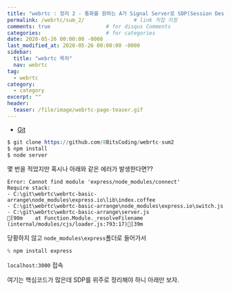 ```yaml
---
title: "webrtc : 정리 2 - 통화를 원하는 A가 Signal Server로 SDP(Session Description Protocol)을 보낸다."
permalink: /webrtc/sum_2/                # link 직접 지정
comments: true                  # for disqus Comments
categories:                     # for categories
date: 2020-05-26 00:00:00 -0000
last_modified_at: 2020-05-26 00:00:00 -0000
sidebar:
  title: "webrtc 목차"
  nav: webrtc
tag:
  - webrtc
category:
  - category
excerpt: ""
header:
  teaser: /file/image/webrtc-page-teaser.gif
---
```


* [Git](https://github.com/8BitsCoding/webrtc-sum2)

```s
$ git clone https://github.com/8BitsCoding/webrtc-sum2
$ npm install
$ node server
```

몇 번을 적었지만 혹시나 아래와 같은 에러가 발생한다면??

```
Error: Cannot find module 'express/node_modules/connect'
Require stack:
- C:\git\webrtc\webrtc-basic-arrange\node_modules\express.io\lib\index.coffee
- C:\git\webrtc\webrtc-basic-arrange\node_modules\express.io\switch.js
- C:\git\webrtc\webrtc-basic-arrange\server.js
[90m    at Function.Module._resolveFilename (internal/modules/cjs/loader.js:793:17)[39m
```

당황하지 않고 `node_modules\express`폴더로 들어가서

```s
% npm install express
```

`localhost:3000` 접속

여기는 핵심코드가 많은데 SDP를 위주로 정리해야 하니 아래만 보자.

```html

```